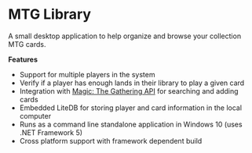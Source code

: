 # MTG Library
A small desktop application to help organize and browse your collection MTG cards.

**Features**
- Support for multiple players in the system
- Verify if a player has enough lands in their library to play a given card
- Integration with [Magic: The Gathering API](https://docs.magicthegathering.io) for searching and adding cards
- Embedded LiteDB for storing player and card information in the local computer
- Runs as a command line standalone application in Windows 10 (uses .NET Framework 5)
- Cross platform support with framework dependent build


